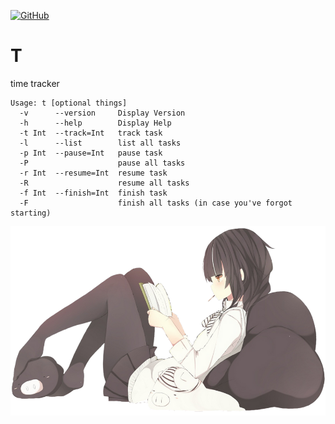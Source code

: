 [![GitHub](https://github.com/Miezhiko/T/workflows/CI/badge.svg?branch=mawa)](https://github.com/Miezhiko/T/workflows/CI)

# T
time tracker

``` shell
Usage: t [optional things]
  -v      --version     Display Version
  -h      --help        Display Help
  -t Int  --track=Int   track task
  -l      --list        list all tasks
  -p Int  --pause=Int   pause task
  -P                    pause all tasks
  -r Int  --resume=Int  resume task
  -R                    resume all tasks
  -f Int  --finish=Int  finish task
  -F                    finish all tasks (in case you've forgot starting)
```

![aww](https://github.com/Miezhiko/T/blob/mawa/resources/ldwn.png?raw=true)

